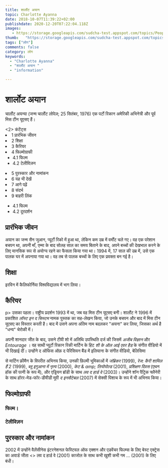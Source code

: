 ```yaml
---
title: शार्लोट अयान 
topic: Charlotte Ayanna
date: 2018-10-07T11:39:22+02:00
publishdate: 2020-12-20T07:22:04.118Z
images: 
   - https://storage.googleapis.com/sudcha-test.appspot.com/topics/People/charlotte_ayanna/1.jpeg
thumb:   "https://storage.googleapis.com/sudcha-test.appspot.com/topics/People/charlotte_ayanna/thumb.jpeg"
tags: ["लोग"]
comments: false
category: लोग
keywords: 
  - "Charlotte Ayanna"
  - "शार्लोट अयान "
  - "information"

---
```

<h1> शार्लोट अयान </h1> <p> चार्लोट अयन्या (जन्म चार्लोट लोपेज़; 25 सितंबर, 1976) एक पर्टो रिकान अमेरिकी अभिनेत्री और पूर्व मिस टीन यूएसए हैं। </p> <2> कंटेंट्स </h2> <ul। > <li> 1 प्रारंभिक जीवन </li> <li> 2 शिक्षा </li> <li> 3 कैरियर </li> <li> 4 फिल्मोग्राफी <ul> <li> 4.1 फिल्म </li> <li> 4.2 टेलीविज़न </li> </ul> </li> <li> 5 पुरस्कार और नामांकन </li> <li> 6 यह भी देखें </li> <li> 7 आगे पढ़ें </li> <li> 8 संदर्भ </li> <li> 9 बाहरी लिंक </li> </ul> <ul> <li> 4.1 फिल्म </li> <li> 4.2 दूरदर्शन </li> </ul> <h2> प्रारंभिक जीवन </h2 > <p> अयान का जन्म सैन जुआन, प्यूर्टो रिको में हुआ था, लेकिन कम उम्र में वर्मोंट चले गए। वह एक परेशान बचपन था, अपनी माँ, एम्मा के बाद सोलह साल का समय बिताने के बाद, अपने बच्चों की देखभाल करने के लिए मानसिक रूप से अयोग्य रहने का फैसला किया गया था। 1994 में, 17 साल की उम्र में, उसे एक पालक घर में अपनाया गया था। वह तब से पालक बच्चों के लिए एक प्रवक्ता बन गई है। </p> <h2> शिक्षा </h2> <p> इरविन में कैलिफोर्निया विश्वविद्यालय में भाग लिया। </p> <h2> कैरियर </h2> p> उसका पहला। राष्ट्रीय प्रदर्शन 1993 में था, जब वह मिस टीन यूएसए बनी। शार्लोट ने 1996 में प्रकाशित <i> लॉस्ट इन द सिस्टम </i> नामक पुस्तक का सह-लेखन किया, जो उनके बचपन और बाद में मिस टीन यूएसए का विस्तार करती है। बाद में उसने अपना अंतिम नाम बदलकर "अयना" कर लिया, जिसका अर्थ है "धन्य" चेरोकी में। </p> <p> अपनी शानदार जीत के बाद, उसने टीवी शो में अतिथि उपस्थिति दर्ज की जिसमें <i> अजीब विज्ञान </i> और <i शामिल हैं। > Entourage </i>। वह साथी प्यूर्टो रिकान रिकी मार्टिन के हिट <i> शी के ऑल आई एवर हैड </i> के संगीत वीडियो में भी दिखाई दीं। उन्होंने द ऑफिस ऑफ़ द पेरिसियन बैंड में इलियाना के संगीत वीडियो, बेलिसिमा </p> <p> से मार्टिन फ्रीमैन के विपरीत अभिनय किया, उनकी फ़िल्मी भूमिकाओं में <i> जॉब्रेकर </i> (1999), <i> रेज: कैरी शामिल हैं 2 </i> (1999), <i> ब्लू इगुआना में नृत्य </i> (2000), <i> केट & amp; लियोपोल्ड </i> (2001), <i> प्रशिक्षण दिवस </i> (एथन हॉक की पत्नी के रूप में), और एड्रियन ब्रॉडी के साथ <i> लव द हार्ड वे </i> (2003)। उन्होंने शॉन पैट्रिक फ्लैनेरी के साथ हॉरर-मेड-फॉर-डीवीडी मूवी <i> द इनसैटेबल </i> (2007) में सेक्सी पिशाच के रूप में भी अभिनय किया। </p> <h2> फिल्मोग्राफी </h2> <h3> फिल्म। </h3> <h3> टेलीविज़न </h3> <h2> पुरस्कार और नामांकन </h2> <p> 2002 में उन्होंने वैलेंसीनेस इंटरनेशनल फेस्टिवल ऑफ एक्शन और एडवेंचर फिल्म्स के लिए बेस्ट एक्ट्रेस का अवार्ड जीता <> लव द हार्ड वे </i> (2001) काजोल के साथ कभी खुशी कभी गम ... (2001) के लिए बंधी। </p> 
